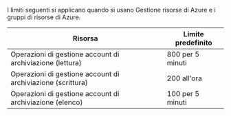 I limiti seguenti si applicano quando si usano Gestione risorse di Azure e i gruppi di risorse di Azure.

Risorsa|Limite predefinito
---|---
Operazioni di gestione account di archiviazione (lettura)|800 per 5 minuti
Operazioni di gestione account di archiviazione (scrittura)|200 all'ora
Operazioni di gestione account di archiviazione (elenco)|100 per 5 minuti

<!---HONumber=Nov15_HO3-->